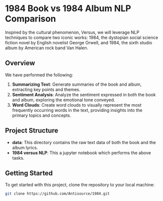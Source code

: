 # 1984 Book vs 1984 Album NLP Comparison

Inspired by the cultural phenomenon, Versus, we will leverage NLP techniques to compare two iconic works: 1984, the dystopian social science fiction novel by English novelist George Orwell, and 1984, the sixth studio album by American rock band Van Halen.

## Overview

We have performed the following:

1. **Summarizing Text**: Generate summaries of the book and album, extracting key points and themes.
2. **Sentiment Analysis**: Analyze the sentiment expressed in both the book and album, exploring the emotional tone conveyed.
3. **Word Clouds**: Create word clouds to visually represent the most frequently occurring words in the text, providing insights into the primary topics and concepts.


## Project Structure

- **data**: This directory contains the raw text data of both the book and the album lyrics.
- **1984 versus NLP**: This a jupyter notebook which performs the above tasks.


## Getting Started

To get started with this project, clone the repository to your local machine:

```bash
git clone https://github.com/Antisource/1984.git
```


